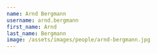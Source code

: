 ```yaml
---
name: Arnd Bergmann
username: arnd.bergmann
first_name: Arnd
last_name: Bergmann
image: /assets/images/people/arnd-bergmann.jpg
---
```

